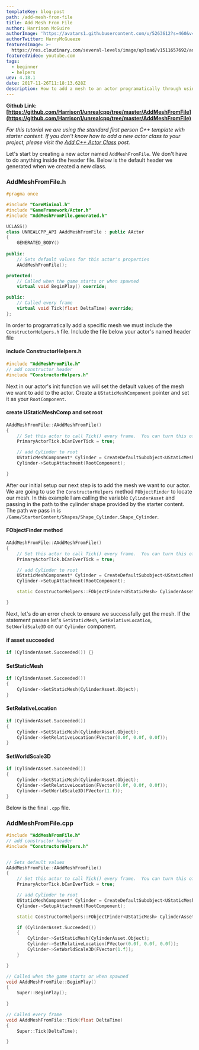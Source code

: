 ```yaml
---
templateKey: blog-post
path: /add-mesh-from-file
title: Add Mesh From File
author: Harrison McGuire
authorImage: 'https://avatars1.githubusercontent.com/u/5263612?s=460&v=4'
authorTwitter: HarryMcGueeze
featuredImage: >-
  https://res.cloudinary.com/several-levels/image/upload/v1511657692/add-mesh-from-filejpg_bkcla5.jpg
featuredVideo: youtube.com
tags:
  - beginner
  - helpers
uev: 4.18.1
date: 2017-11-26T11:18:13.628Z
description: How to add a mesh to an actor programatically through using the ConstructorHelpers script.
---
```

**Github Link: [https://github.com/Harrison1/unrealcpp/tree/master/AddMeshFromFile](https://github.com/Harrison1/unrealcpp/tree/master/AddMeshFromFile)**

*For this tutorial we are using the standard first person C++ template with starter content. If you don't know how to add a new actor class to your project, please visit the [Add C++ Actor Class](/add-actor-class) post.*

Let's start by creating a new actor named `AddMeshFromFile`. We don't have to do anything inside the header file. Below is the default header we generated when we created a new class.

### AddMeshFromFile.h
```cpp
#pragma once

#include "CoreMinimal.h"
#include "GameFramework/Actor.h"
#include "AddMeshFromFile.generated.h"

UCLASS()
class UNREALCPP_API AAddMeshFromFile : public AActor
{
	GENERATED_BODY()
	
public:	
	// Sets default values for this actor's properties
	AAddMeshFromFile();

protected:
	// Called when the game starts or when spawned
	virtual void BeginPlay() override;

public:	
	// Called every frame
	virtual void Tick(float DeltaTime) override;
};
```

In order to programatically add a specific mesh we must include the `ConstructorHelpers.h` file. Include the file below your actor's named header file

#### include ConstructorHelpers.h
```cpp
#include "AddMeshFromFile.h"
// add constructor header
#include "ConstructorHelpers.h"
``` 

Next in our actor's init function we will set the default values of the mesh we want to add to the actor. Create a `UStaticMeshComponent` pointer and set it as your `RootComponent`.

#### create UStaticMeshComp and set root
```cpp
AAddMeshFromFile::AAddMeshFromFile()
{
 	// Set this actor to call Tick() every frame.  You can turn this off to improve performance if you don't need it.
	PrimaryActorTick.bCanEverTick = true;

	// add Cylinder to root
    UStaticMeshComponent* Cylinder = CreateDefaultSubobject<UStaticMeshComponent>(TEXT("VisualRepresentation"));
    Cylinder->SetupAttachment(RootComponent);

}
```

After our initial setup our next step is to add the mesh we want to our actor. We are going to use the `ConstructorHelpers` method `FObjectFinder` to locate our mesh. In this example I am calling the variable `CylinderAsset` and passing in the path to the cylinder shape provided by the starter content. The path we pass in is `/Game/StarterContent/Shapes/Shape_Cylinder.Shape_Cylinder`.

#### FObjectFinder method

```cpp
AAddMeshFromFile::AAddMeshFromFile()
{
 	// Set this actor to call Tick() every frame.  You can turn this off to improve performance if you don't need it.
	PrimaryActorTick.bCanEverTick = true;

	// add Cylinder to root
    UStaticMeshComponent* Cylinder = CreateDefaultSubobject<UStaticMeshComponent>(TEXT("VisualRepresentation"));
    Cylinder->SetupAttachment(RootComponent);

    static ConstructorHelpers::FObjectFinder<UStaticMesh> CylinderAsset(TEXT("/Game/StarterContent/Shapes/Shape_Cylinder.Shape_Cylinder"));

}
```

Next, let's do an error check to ensure we successfully get the mesh. If the statement passes let's `SetStaticMesh`, `SetRelativeLocation`, `SetWorldScale3D` on our `Cylinder` component.

#### if asset succeeded
```cpp
if (CylinderAsset.Succeeded()) {}
```

#### SetStaticMesh
```cpp
if (CylinderAsset.Succeeded()) 
{
    Cylinder->SetStaticMesh(CylinderAsset.Object);
}
```

#### SetRelativeLocation
```cpp
if (CylinderAsset.Succeeded()) 
{
    Cylinder->SetStaticMesh(CylinderAsset.Object);
    Cylinder->SetRelativeLocation(FVector(0.0f, 0.0f, 0.0f));
}
```

#### SetWorldScale3D
```cpp
if (CylinderAsset.Succeeded()) 
{
    Cylinder->SetStaticMesh(CylinderAsset.Object);
    Cylinder->SetRelativeLocation(FVector(0.0f, 0.0f, 0.0f));
    Cylinder->SetWorldScale3D(FVector(1.f));
}
```

Below is the final `.cpp` file.

### AddMeshFromFile.cpp
```cpp
#include "AddMeshFromFile.h"
// add constructor header
#include "ConstructorHelpers.h"


// Sets default values
AAddMeshFromFile::AAddMeshFromFile()
{
 	// Set this actor to call Tick() every frame.  You can turn this off to improve performance if you don't need it.
	PrimaryActorTick.bCanEverTick = true;

	// add Cylinder to root
    UStaticMeshComponent* Cylinder = CreateDefaultSubobject<UStaticMeshComponent>(TEXT("VisualRepresentation"));
    Cylinder->SetupAttachment(RootComponent);

    static ConstructorHelpers::FObjectFinder<UStaticMesh> CylinderAsset(TEXT("/Game/StarterContent/Shapes/Shape_Cylinder.Shape_Cylinder"));

	if (CylinderAsset.Succeeded())
    {
        Cylinder->SetStaticMesh(CylinderAsset.Object);
        Cylinder->SetRelativeLocation(FVector(0.0f, 0.0f, 0.0f));
        Cylinder->SetWorldScale3D(FVector(1.f));
	}

}

// Called when the game starts or when spawned
void AAddMeshFromFile::BeginPlay()
{
	Super::BeginPlay();
	
}

// Called every frame
void AAddMeshFromFile::Tick(float DeltaTime)
{
	Super::Tick(DeltaTime);

}
```
